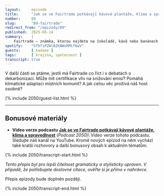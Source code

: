 ```yaml
---
layout:     episode
title:      "Jak se ve Fairtrade potkávají kávové plantáže, klima a spravedlnost"
number:     89
slug:       "89-fairtrade"
redirect_from: "/epizody/89"
published:  2025-05-14
summary:    |
    Fairtrade – známka, kterou najdete na čokoládě, kávě nebo banánech. Ale co přesně tenhle certifikát znamená a jak funguje v praxi? S Lubomírem Kadaně se díváme pod povrch systému, který slibuje důstojnější podmínky pěstitelům a výrobcům, zejména v zemích globálního Jihu. Probíráme, jaké záruky Fairtrade nabízí, jaký je o něj zájem mezi farmáři i spotřebiteli a kde má tenhle model své limity – včetně toho, co o jeho přínosech říkají dostupná data.
spotify:    "5fbTiPZWlBZkNWxRMtf6wV"
guests:     [ kadane ]
tags:       [ krajina, spolecnost ]
transcript: true
---
```

V další části se ptáme, jestli má Fairtrade co říct i v debatách o dekarbonizaci. Může mít certifikace vliv na snižování emisí? Pomáhá klimatické adaptaci místních komunit? A jak celou věc prožívá náš host osobně?

{% include 2050/guest-list.html %}

---

## Bonusové materiály

<div class="bonus-material" markdown="1">

* **Video verze podcastu [Jak se ve Fairtrade potkávají kávové plantáže, klima a spravedlnost](https://youtu.be/WLdWm7X2bwY)** (_Podcast 2050_)\\
  Video verze tohoto podcastu. Sledujte náš kanál na YouTube. Kromě nových epizod na něm vychází také kratší rozhovory a další bonusový obsah k aktuálním tématům.

</div>

{% include 2050/transcript-start.html %}

_Tento přepis byl pro lepší čitelnost gramaticky a stylisticky upraven. V případě, že potřebujete doslovné citace, ověřte si je přímo v nahrávce._

Přepis epizody bude doplněn později.

{% include 2050/transcript-end.html %}
